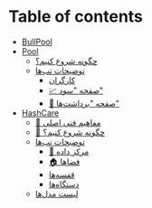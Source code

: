 # Table of contents

* [BullPool](README.md)
* [Pool](pool/README.md)
  * [چگونه شروع کنیم؟](pool/s-chego-nachat.md) ‎ 
  * [توضیحات تب‌ها](pool/opisanie-vkladok/README.md) ‎ 
    * [کارگران](pool/opisanie-vkladok/vorkery.md) ‎ 
    * [📈 صفحه "سود"](pool/opisanie-vkladok/stranica-pribyl.md) ‎ 
    * [💸 صفحه "برداشت‌ها"](pool/opisanie-vkladok/stranica-vyvody.md) ‎ 
* [HashCare](hashcare/README.md)
  * [📘 مفاهیم فنی اصلی](hashcare/osnovnye-tekhnicheskie-ponyatiya.md) ‎ 
  * [🌟 چگونه شروع کنیم؟](hashcare/s-chego-nachat.md) ‎ 
  * [توضیحات تب‌ها](hashcare/opisanie-vkladok/README.md) ‎ 
    * [🏢 مرکز داده](hashcare/opisanie-vkladok/data-centr.md) ‎ 
    * [🏠 فضاها](hashcare/opisanie-vkladok/pomeshenie.md) ‎ 
    * [قفسه‌ها](hashcare/opisanie-vkladok/stellazhi.md) ‎ 
    * [دستگاه‌ها](hashcare/opisanie-vkladok/ustroistva.md) ‎ 
  * [لیست مدل‌ها](hashcare/spisok-modelei.md) ‎ 
